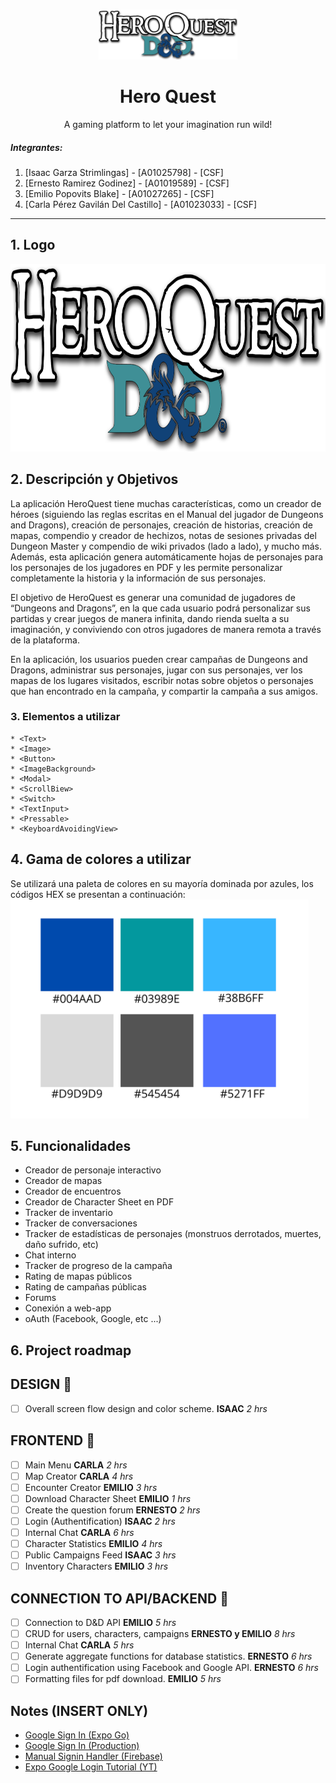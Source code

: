 

<br />
<p align="center">
    <img src="./assets/images/heroQuestLogo.png" alt="Logo" height="80">
  </a>

  <h1 align="center">Hero Quest</h1>

  <p align="center">
    A gaming platform to let your imagination run wild!
    <br />
  </p>
</p>

##### Integrantes:
1. [Isaac Garza Strimlingas] - [A01025798] - [CSF]
2. [Ernesto Ramirez Godinez] - [A01019589] - [CSF]
3. [Emilio Popovits Blake] - [A01027265] - [CSF]
4. [Carla Pérez Gavilán Del Castillo] - [A01023033] - [CSF]

---
## 1. Logo

<img src="./assets/images/heroQuestLogo.png" height = "300">


## 2. Descripción y Objetivos

La aplicación HeroQuest tiene muchas características, como un creador de héroes (siguiendo las reglas escritas en el Manual del jugador de Dungeons and Dragons), creación de personajes, creación de historias, creación de mapas, compendio y creador de hechizos, notas de sesiones privadas del Dungeon Master y compendio de wiki privados (lado a lado), y mucho más. Además, esta aplicación genera automáticamente hojas de personajes para los personajes de los jugadores en PDF y les permite personalizar completamente la historia y la información de sus personajes.

El objetivo de HeroQuest es generar una comunidad de jugadores de “Dungeons and Dragons”, en la que cada usuario podrá personalizar sus partidas y crear juegos de manera infinita, dando rienda suelta a su imaginación, y conviviendo con otros jugadores de manera remota a través de la plataforma.

En la aplicación, los usuarios pueden crear campañas de Dungeons and Dragons, administrar sus personajes, jugar con sus personajes, ver los mapas de los lugares visitados, escribir notas sobre objetos o personajes que han encontrado en la campaña, y compartir la campaña a sus amigos.

### 3. Elementos a utilizar
 
```console
* <Text>
* <Image>
* <Button>
* <ImageBackground>
* <Modal>
* <ScrollBiew>
* <Switch>
* <TextInput>
* <Pressable>
* <KeyboardAvoidingView>
```

## 4. Gama de colores a utilizar 

Se utilizará una paleta de colores en su mayoría dominada por azules, los códigos HEX se presentan a continuación: 
<img src="./assets/readme/colors.png" height = "350">

## 5. Funcionalidades

* Creador de personaje interactivo
* Creador de mapas
* Creador de encuentros
* Creador de Character Sheet en PDF
* Tracker de inventario
* Tracker de conversaciones
* Tracker de estadísticas de personajes (monstruos derrotados, muertes, daño sufrido, etc)
* Chat interno
* Tracker de progreso de la campaña
* Rating de mapas públicos
* Rating de campañas públicas
* Forums
* Conexión a web-app
* oAuth (Facebook, Google, etc ...)

## 6. Project roadmap

## DESIGN 📝
* [ ] Overall screen flow design and color scheme. **ISAAC** _2 hrs_

## FRONTEND 🎨
 * [ ] Main Menu **CARLA** _2 hrs_
 * [ ] Map Creator  **CARLA**  _4 hrs_
 * [ ] Encounter Creator  **EMILIO** _3 hrs_
 * [ ] Download Character Sheet **EMILIO**  _1 hrs_
 * [ ] Create the question forum **ERNESTO** _2 hrs_
 * [ ] Login (Authentification)  **ISAAC**  _2 hrs_
 * [ ] Internal Chat **CARLA** _6 hrs_
 * [ ] Character Statistics **EMILIO** _4 hrs_
 * [ ] Public Campaigns Feed **ISAAC** _3 hrs_
 * [ ] Inventory Characters **EMILIO** _3 hrs_

## CONNECTION TO API/BACKEND 📲
* [ ] Connection to D&D API **EMILIO** _5 hrs_
* [ ] CRUD for users, characters, campaigns **ERNESTO y EMILIO** _8 hrs_
* [ ] Internal Chat **CARLA** _5 hrs_
* [ ] Generate aggregate functions for database statistics.  **ERNESTO** _6 hrs_
* [ ] Login authentification using Facebook and Google API. **ERNESTO** _6 hrs_
* [ ] Formatting files for pdf download. **EMILIO** _5 hrs_

## Notes (INSERT ONLY)
* [Google Sign In (Expo Go)](https://docs.expo.io/versions/latest/sdk/google/)
* [Google Sign In (Production)](https://docs.expo.io/versions/latest/sdk/google-sign-in/)
* [Manual Signin Handler (Firebase)](https://firebase.google.com/docs/auth/web/google-signin)
* [Expo Google Login Tutorial (YT)](https://www.youtube.com/watch?v=ZcaQJoXY-3Q&t=51s&ab_channel=UnsureProgrammer)